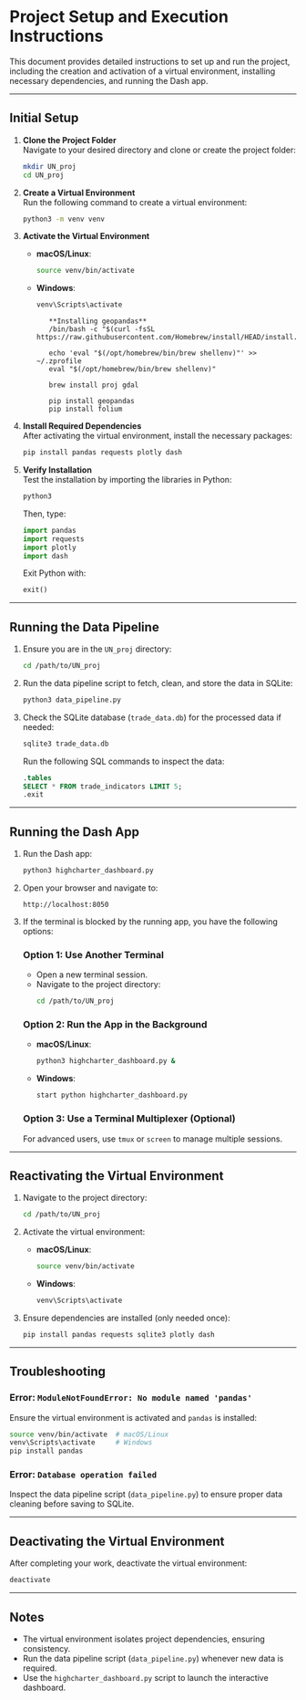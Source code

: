 # Project Setup and Execution Instructions

This document provides detailed instructions to set up and run the project, including the creation and activation of a virtual environment, installing necessary dependencies, and running the Dash app.

---

## **Initial Setup**

1. **Clone the Project Folder**  
   Navigate to your desired directory and clone or create the project folder:
   ```bash
   mkdir UN_proj
   cd UN_proj
   ```

2. **Create a Virtual Environment**  
   Run the following command to create a virtual environment:
   ```bash
   python3 -m venv venv
   ```

3. **Activate the Virtual Environment**  
   - **macOS/Linux**:
     ```bash
     source venv/bin/activate
     ```
   - **Windows**:
     ```bash
     venv\Scripts\activate
     ```
            **Installing geopandas**
            /bin/bash -c "$(curl -fsSL https://raw.githubusercontent.com/Homebrew/install/HEAD/install.sh)"

            echo 'eval "$(/opt/homebrew/bin/brew shellenv)"' >> ~/.zprofile
            eval "$(/opt/homebrew/bin/brew shellenv)"

            brew install proj gdal

            pip install geopandas
            pip install folium



            

4. **Install Required Dependencies**  
   After activating the virtual environment, install the necessary packages:
   ```bash
   pip install pandas requests plotly dash
   ```

5. **Verify Installation**  
   Test the installation by importing the libraries in Python:
   ```bash
   python3
   ```
   Then, type:
   ```python
   import pandas
   import requests
   import plotly
   import dash
   ```
   Exit Python with:
   ```python
   exit()
   ```

---

## **Running the Data Pipeline**

1. Ensure you are in the `UN_proj` directory:
   ```bash
   cd /path/to/UN_proj
   ```

2. Run the data pipeline script to fetch, clean, and store the data in SQLite:
   ```bash
   python3 data_pipeline.py
   ```

3. Check the SQLite database (`trade_data.db`) for the processed data if needed:
   ```bash
   sqlite3 trade_data.db
   ```
   Run the following SQL commands to inspect the data:
   ```sql
   .tables
   SELECT * FROM trade_indicators LIMIT 5;
   .exit
   ```

---

## **Running the Dash App**

1. Run the Dash app:
   ```bash
   python3 highcharter_dashboard.py
   ```

2. Open your browser and navigate to:
   ```
   http://localhost:8050
   ```

3. If the terminal is blocked by the running app, you have the following options:

   ### Option 1: Use Another Terminal
   - Open a new terminal session.
   - Navigate to the project directory:
     ```bash
     cd /path/to/UN_proj
     ```

   ### Option 2: Run the App in the Background
   - **macOS/Linux**:
     ```bash
     python3 highcharter_dashboard.py &
     ```
   - **Windows**:
     ```bash
     start python highcharter_dashboard.py
     ```

   ### Option 3: Use a Terminal Multiplexer (Optional)
   For advanced users, use `tmux` or `screen` to manage multiple sessions.

---

## **Reactivating the Virtual Environment**

1. Navigate to the project directory:
   ```bash
   cd /path/to/UN_proj
   ```

2. Activate the virtual environment:
   - **macOS/Linux**:
     ```bash
     source venv/bin/activate
     ```
   - **Windows**:
     ```bash
     venv\Scripts\activate
     ```

3. Ensure dependencies are installed (only needed once):
   ```bash
   pip install pandas requests sqlite3 plotly dash
   ```

---

## **Troubleshooting**

### Error: `ModuleNotFoundError: No module named 'pandas'`
Ensure the virtual environment is activated and `pandas` is installed:
```bash
source venv/bin/activate  # macOS/Linux
venv\Scripts\activate     # Windows
pip install pandas
```

### Error: `Database operation failed`
Inspect the data pipeline script (`data_pipeline.py`) to ensure proper data cleaning before saving to SQLite.

---

## **Deactivating the Virtual Environment**
After completing your work, deactivate the virtual environment:
```bash
deactivate
```

---

## **Notes**
- The virtual environment isolates project dependencies, ensuring consistency.
- Run the data pipeline script (`data_pipeline.py`) whenever new data is required.
- Use the `highcharter_dashboard.py` script to launch the interactive dashboard.
